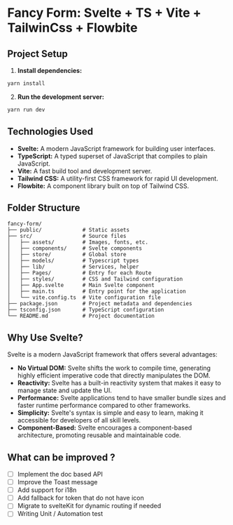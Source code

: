 # Fancy Form: Svelte + TS + Vite + TailwinCss + Flowbite

## Project Setup

1. **Install dependencies:**

```sh
yarn install
```

2. **Run the development server:**

```sh
yarn run dev
```

## Technologies Used

- **Svelte:** A modern JavaScript framework for building user interfaces.
- **TypeScript:** A typed superset of JavaScript that compiles to plain JavaScript.
- **Vite:** A fast build tool and development server.
- **Tailwind CSS:** A utility-first CSS framework for rapid UI development.
- **Flowbite:** A component library built on top of Tailwind CSS.

## Folder Structure

```
fancy-form/
├── public/             # Static assets
├── src/                # Source files
│   ├── assets/         # Images, fonts, etc.
│   ├── components/     # Svelte components
│   ├── store/          # Global store
│   ├── models/         # Typescript types
│   ├── lib/            # Services, helper
│   ├── Pages/          # Entry for each Route
│   ├── styles/         # CSS and Tailwind configuration
│   ├── App.svelte      # Main Svelte component
│   ├── main.ts         # Entry point for the application
│   └── vite.config.ts  # Vite configuration file
├── package.json        # Project metadata and dependencies
├── tsconfig.json       # TypeScript configuration
└── README.md           # Project documentation
```

## Why Use Svelte?

Svelte is a modern JavaScript framework that offers several advantages:

- **No Virtual DOM:** Svelte shifts the work to compile time, generating highly efficient imperative code that directly manipulates the DOM.
- **Reactivity:** Svelte has a built-in reactivity system that makes it easy to manage state and update the UI.
- **Performance:** Svelte applications tend to have smaller bundle sizes and faster runtime performance compared to other frameworks.
- **Simplicity:** Svelte's syntax is simple and easy to learn, making it accessible for developers of all skill levels.
- **Component-Based:** Svelte encourages a component-based architecture, promoting reusable and maintainable code.

## What can be improved ?

- [ ] Implement the doc based API
- [ ] Improve the Toast message
- [ ] Add support for i18n
- [ ] Add fallback for token that do not have icon
- [ ] Migrate to svelteKit for dynamic routing if needed
- [ ] Writing Unit / Automation test
